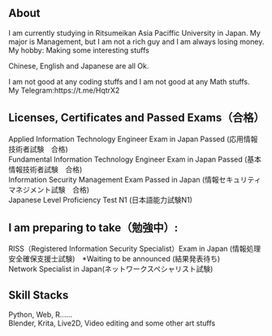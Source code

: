 <h2>About</h2>
<p>I am currently studying in Ritsumeikan Asia Paciffic University in Japan. My major is Management, but I am not a rich guy and I am always losing money.  <br> My hobby: Making some interesting stuffs</p>
<p>Chinese, English and Japanese are all Ok.</p>
<p> 
I am not good at any coding stuffs and I am not good at any Math stuffs.<br>
My Telegram:https://t.me/HqtrX2 </p>

<h2>Licenses, Certificates and Passed Exams（合格）</h2> 
  Applied Information Technology Engineer Exam in Japan Passed (応用情報技術者試験　合格)<br>
  Fundamental Information Technology Engineer Exam in Japan Passed (基本情報技術者試験　合格)<br>
  Information Security Management Exam Passed in Japan (情報セキュリティマネジメント試験　合格) <br>
  Japanese Level Proficiency Test N1 (日本語能力試験N1)<br>
<h2>I am preparing to take（勉強中）:</b></h2>
  RISS（Registered Information Security Specialist）Exam in Japan (情報処理安全確保支援士試験)　*Waiting to be announced (結果発表待ち)<br>
  Network Specialist in Japan(ネットワークスペシャリスト試験)
<h2>Skill Stacks</h2>
  Python, Web, R......<br>
  Blender, Krita, Live2D, Video editing and some other art stuffs
